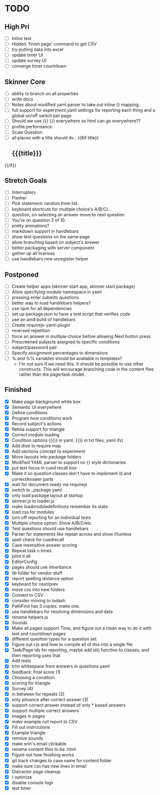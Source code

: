 
# TODO

## High Pri

- [ ] Inline test
- [ ] Hidden 'finish page' command to get CSV
- [ ] try putting data into excel
- [ ] update timer UI
- [ ] update survey UI
- [ ] converge timer countdown

## Skinner Core

- [ ] ability to branch on all properties
- [ ] write docs
- [ ] Notes about modified yaml parser to take out inline {} mapping.
- [ ] full support for experiment.yaml settings for reporting each thing and a global on/off switch per page
- [ ] Should we use {{{ }}} everywhere so html can go everywhere??
- [ ] profile performance
- [ ] Scale Question
- [ ] all places with a title should do : {{#if title}}
    <h2 class="ui dividing header">{{{title}}}</h2>
{{/if}}

## Stretch Goals
- [ ] Interrupters
- [ ] Flasher
- [ ] Pick statement: random from list.
- [ ] keyboard shortcuts for multiple choice's A/B/C/...
- [ ] question, on selecting an answer move to next question
- [ ] You're on question 3 of 10.
- [ ] pretty animations?
- [ ] markdown support in handlebars
- [ ] show test questions on the same page
- [ ] allow branching based on subject's answer
- [ ] better packaging with server component
- [ ] gather up all licenses
- [ ] use handlebars new unregister helper

## Postponed

- [ ] Create helper apps (skinner start app, skinner start package)
- [ ] Allow specifying module namespace in yaml
- [ ] pressing enter submits questions
- [ ] better way to load handlebars helpers?
- [ ] use npm for all dependencies
- [ ] set up package.json to have a test script that verifies code
- [ ] use an amd build of handlebars
- [ ] Create requirejs-yaml-plugin
- [ ] reversed repetition
- [ ] force an answer in multiple choice before allowing Next button press
- [ ] Prescreened subjects assigned to specific conditions
- [ ] subject/password pair
- [ ] Specify assignment percentages to dimensions
- [ ] % and %% variables should be available in templates?
    + I'm not sure if we need this. It should be possilbe to use other constructs. This will encourage branching code in the content files rather than the page/task model.

## Finished

- [x] Make page background white box
- [x] Semantic UI everywhere
- [x] Define conditions
- [x] Program how conditions work
- [x] Record subject's actions
- [x] Retina support for triangle
- [x] Correct module loading
- [x] Condition options ({{}} in yaml, {{}} in txt files, yaml ifs)
- [x] Add distr to require map
- [x] Add sections concept to experiment
- [x] Move layouts into package folders
- [x] Modified YAML parser to support no {} style dictionaries
- [x] put text focus in cued recall box
- [x] Make it so question classes don't have to implement id and correctAnswer parts
- [x] wait for document ready via requirejs
- [x] switch to _package.yaml
- [x] only load package layout at startup
- [x] skinner.js to loader.js
- [x] make loadmoduledefinitions remember its state
- [x] load css for modules
- [x] turn off reporting for an individual tests
- [x] Multiple choice option: Show A/B/C/etc
- [x] Test questions should use handlebars
- [x] Parser for statements like repeat across and show if/unless
- [x] spell check for cuedrecall
- [x] Case insensitive answer scoring
- [x] Repeat task n times
- [x] jslint it all
- [x] EditorConfig
- [x] pages should use inheritance
- [x] lib folder for vendor stuff
- [x] report spelling distance option
- [x] keyboard for next/prev
- [x] move css into new folders
- [x] Convert to CSV
- [x] consider moving to lodash
- [x] PathFind has 3 copies. make one.
- [x] use handlebars for resolving dimensions and data
- [x] rename helpers.js
- [x] Sounds
- [x] Make all pages support Time, and figure out a clean way to do it with test and countdown pages
- [x] different question types for a question set
- [x] Figure out r.js and how to compile all of this into a single file
- [x] Task/Page ids for reporting, maybe add id() function to classes, and then reporting uses that
- [x] Add tests
- [x] trim whitespace from answers in questions.yaml
- [x] feedback: final score (1)
- [x] Choosing a condition
- [x] scoring for triangle
- [x] Survey (4)
- [x] in between for repeats (2)
- [x] only advance after correct answer (3)
- [x] support correct answer instead of only * based answers
- [X] support multiple correct answers
- [x] images in pages
- [x] make example not report to CSV
- [x] Fill out instructions
- [x] Example triangle
- [x] remove sounds
- [x] make erin's email clickable
- [x] rename content files to be .html
- [x] Figure out how finishing works
- [x] git track changes to case name for content folder
- [x] make sure csv has new lines in email
- [x] Distractor page cleanup
- [x] r optimize
- [x] disable console logs
- [x] test timer

